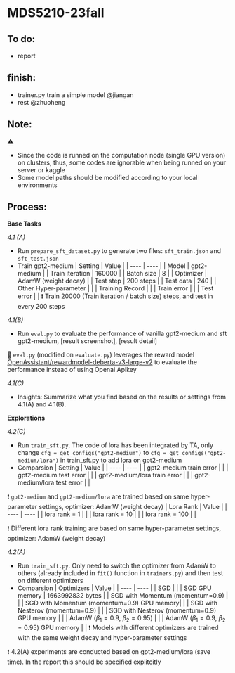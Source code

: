 # MDS5210-23fall


To do:
-
- report


finish:
-
- trainer.py train a simple model @jiangan
- rest @zhuoheng

Note:
-
⚠ 
- Since the code is runned on the computation node (single GPU version) on clusters, thus, some codes are ignorable when being runned on your server or kaggle
- Some model paths should be modified according to your local environments

Process:
-
**Base Tasks**  

*4.1 (A)*
- Run `prepare_sft_dataset.py` to generate two files: `sft_train.json` and `sft_test.json`
- Train gpt2-medium
  | Setting | Value |
  | ---- | ---- |
  | Model | gpt2-medium |
  | Train iteration | 160000 |
  | Batch size | 8 |
  | Optimizer | AdamW (weight decay) |
  | Test step | 200 steps |
  | Test data | 240 |
  | Other Hyper-parameter | <link> |
  | Training Record | <link> |
  | Train error | <link> |
  | Test error | <link> |
❗ Train 20000 (Train iteration / batch size) steps, and test in every 200 steps

  
*4.1(B)*
- Run `eval.py` to evaluate the performance of vanilla gpt2-medium and sft gpt2-medium, [result screenshot]<link>, [result detail]<link>
  
🚀 `eval.py` (modified on `evaluate.py`) leverages the reward model [OpenAssistant/rewardmodel-deberta-v3-large-v2](<https://huggingface.co/OpenAssistant/reward-model-deberta-v3-large-v2>) to evaluate the performance instead of using Openai Apikey  

*4.1(C)*
- Insights: Summarize what you find based on the results or settings from 4.1(A) and 4.1(B).

**Explorations**  
  
*4.2(C)*
- Run `train_sft.py`. The code of lora has been integrated by TA, only change `cfg = get_configs("gpt2-medium")` to `cfg = get_configs("gpt2-medium/lora")` in train_sft.py to add lora on gpt2-medium
- Comparsion
  | Setting | Value |
  | ---- | ---- |
  | gpt2-medium train error | <link> |
  | gpt2-medium test error | <link> |
  | gpt2-medium/lora train error | <link> |
  | gpt2-medium/lora test error | <link> |

❗ `gpt2-medium` and `gpt2-medium/lora` are trained based on same hyper-parameter settings, optimizer: AdamW (weight decay)
  | Lora Rank | Value |
  | ---- | ---- |
  | lora rank = 1 | <link> |
  | lora rank = 10 | <link> |
  | lora rank = 100 | <link> |

❗ Different lora rank training are based on same hyper-parameter settings, optimizer: AdamW (weight decay)

*4.2(A)*
- Run `train_sft.py`. Only need to switch the optimizer from AdamW to others (already included in `fit()` function in `trainers.py`) and then test on different optimizers
- Comparsion
  | Optimizers | Value |
  | ---- | ---- |
  | SGD | <link> |
  | SGD GPU memory | $1663992832$ bytes |
  | SGD with Momentum (momentum=0.9) | <link> |
  | SGD with Momentum (momentum=0.9) GPU memory| |
  | SGD with Nesterov (momentum=0.9) | <link> |
  | SGD with Nesterov (momentum=0.9) GPU memory | |
  | AdamW ($\beta_1=0.9$, $\beta_2=0.95$) | <link> |
  | AdamW ($\beta_1=0.9$, $\beta_2=0.95$) GPU memory | |
❗ Models with different optimizers are trained with the same weight decay and hyper-parameter settings

❗ 4.2(A) experiments are conducted based on gpt2-medium/lora (save time). In the report this should be specified explitcitly
  
  
